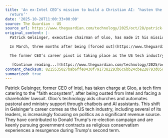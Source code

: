 ```yaml
---
title: 'An ex-Intel CEO’s mission to build a Christian AI: ‘hasten the coming of Christ’s
  return’'
date: '2025-10-28T11:00:33+00:00'
source: The Guardian - US
source_url: https://www.theguardian.com/technology/2025/oct/28/patrick-gelsinger-christian-ai-gloo-silicon-valley
original_content: |-
  Patrick Gelsinger, executive chairman of Gloo, has made it his mission to advance Christian principles in Silicon Valley

  In March, three months after being [forced out](https://www.theguardian.com/technology/2024/dec/02/intel-ceo-pat-gelsinger) of his position as the CEO of Intel and sued by shareholders, Patrick Gelsinger took the reins at [Gloo](https://gloo.com), a technology company made for what he calls the “faith ecosystem” – think Salesforce for churches, plus chatbots and [AI assistants](https://gloo.com/ai/products/assistants) for automating pastoral work and ministry support.

  The former CEO’s career pivot is taking place as the US tech industry [returns](https://www.theguardian.com/books/2023/may/10/palo-alto-book-malcom-harris-interview) to the political realm as a major revenue stream. Some of its most prominent present-day leaders have [funded](https://www.theguardian.com/us-news/2024/dec/07/campaign-spending-crypto-tech-influence) Donald Trump’s re-election and renewed their pursuit of government contracts as the second Trump administration has revitalized [religious conservatism](https://www.theguardian.com/us-news/2025/apr/16/christian-nationalists-trump-administration) in Washington DC.

   [Continue reading...](https://www.theguardian.com/technology/2025/oct/28/patrick-gelsinger-christian-ai-gloo-silicon-valley)
content_checksum: 8215535027bab6ffe0430f7917382293b6c6bb24cbe228793d05dcfc586bcaad
summarized: true
---
```


Patrick Gelsinger, former CEO of Intel, has taken charge at Gloo, a tech firm catering to the "faith ecosystem", after being ousted from Intel and facing a shareholder lawsuit. Gloo's technology aids churches and automates pastoral and ministry support through chatbots and AI assistants. This shift in Gelsinger's career comes as the US tech industry, including several of its leaders, is increasingly focusing on politics as a significant revenue source. They have contributed to Donald Trump's re-election campaign and are keenly pursuing government contracts as religious conservatism experiences a resurgence during Trump's second term.